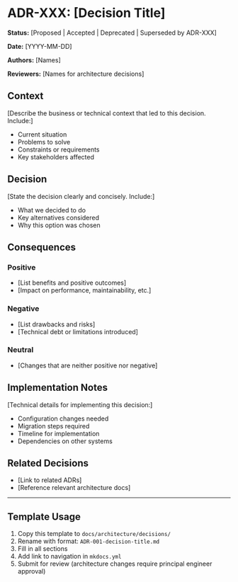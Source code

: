 # ADR-XXX: [Decision Title]

**Status:** [Proposed | Accepted | Deprecated | Superseded by ADR-XXX]

**Date:** [YYYY-MM-DD]

**Authors:** [Names]

**Reviewers:** [Names for architecture decisions]

## Context

[Describe the business or technical context that led to this decision. Include:]

- Current situation
- Problems to solve
- Constraints or requirements
- Key stakeholders affected

## Decision

[State the decision clearly and concisely. Include:]

- What we decided to do
- Key alternatives considered
- Why this option was chosen

## Consequences

### Positive
- [List benefits and positive outcomes]
- [Impact on performance, maintainability, etc.]

### Negative
- [List drawbacks and risks]
- [Technical debt or limitations introduced]

### Neutral
- [Changes that are neither positive nor negative]

## Implementation Notes

[Technical details for implementing this decision:]

- Configuration changes needed
- Migration steps required
- Timeline for implementation
- Dependencies on other systems

## Related Decisions

- [Link to related ADRs]
- [Reference relevant architecture docs]

---

## Template Usage

1. Copy this template to `docs/architecture/decisions/`
2. Rename with format: `ADR-001-decision-title.md`
3. Fill in all sections
4. Add link to navigation in `mkdocs.yml`
5. Submit for review (architecture changes require principal engineer approval)
